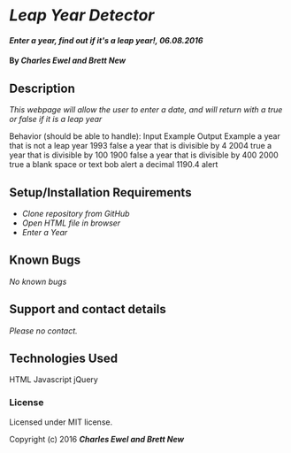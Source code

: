 # _Leap Year Detector_

#### _Enter a year, find out if it's a leap year!, 06.08.2016_

#### By _**Charles Ewel and Brett New**_

## Description

_This webpage will allow the user to enter a date, and will return with a true or false if it is a leap year_

Behavior (should be able to handle):    Input Example   Output Example
a year that is  not a leap year         1993            false
a year that is divisible by 4           2004            true
a year that is divisible by 100         1900            false
a year that is divisible by 400         2000            true
a blank space or text                   bob             alert
a decimal                               1190.4          alert

## Setup/Installation Requirements

* _Clone repository from GitHub_
* _Open HTML file in browser_
* _Enter a Year_

## Known Bugs

_No known bugs_

## Support and contact details

_Please no contact._

## Technologies Used

HTML
Javascript
jQuery


### License
Licensed under MIT license.

Copyright (c) 2016 **_Charles Ewel and Brett New_**
